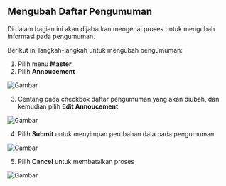 ## **Mengubah Daftar Pengumuman**

Di dalam bagian ini akan dijabarkan mengenai proses untuk mengubah informasi pada pengumuman.

Berikut ini langkah-langkah untuk mengubah pengumuman:

1. Pilih menu **Master**
2. Pilih **Annoucement**

![Gambar](_screenshot/.png/?sanitize=true)

3. Centang pada checkbox daftar pengumuman yang akan diubah, dan kemudian pilih **Edit Annoucement**

![Gambar](_screenshot/.png/?sanitize=true)

4. Pilih **Submit** untuk menyimpan perubahan data pada pengumuman

![Gambar](_screenshot/.png/?sanitize=true)

5. Pilih **Cancel** untuk membatalkan proses

![Gambar](_screenshot/.png/?sanitize=true)